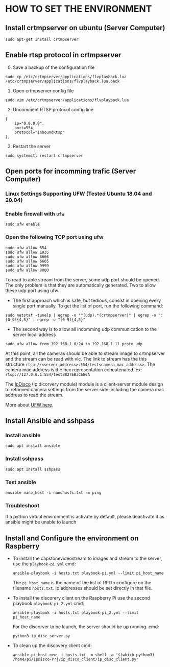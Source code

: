 # HOW TO SET THE ENVIRONMENT

## Install crtmpserver on ubuntu (Server Computer)
`sudo apt-get install crtmpserver`

## Enable rtsp protocol in crtmpserver
0. Save a backup of the configuration file
```
sudo cp /etc/crtmpserver/applications/flvplayback.lua /etc/crtmpserver/applications/flvplayback.lua.back
```
1. Open crtmpserver config file
```
sudo vim /etc/crtmpserver/applications/flvplayback.lua
```
2. Uncomment RTSP protocol config line
```
{
	ip="0.0.0.0",
	port=554,
	protocol="inboundRtsp"
},
```

3. Restart the server
```
sudo systemctl restart crtmpserver
```

## Open ports for incomming trafic (Server Computer)
### Linux Settings Supporting UFW (Tested Ubuntu 18.04 and 20.04)
### Enable firewall with `ufw`
```
sudo ufw enable
```

### Open the following TCP port using ufw
```
sudo ufw allow 554
sudo ufw allow 1935
sudo ufw allow 6666
sudo ufw allow 6665
sudo ufw allow 9999
sudo ufw allow 8080
```

To read to able stream from the server, some udp port should be opened. The only problem is that they are automatically generated. Two to allow these udp port using ufw.
- The first approach which is safe, but tedious, consist in opening every single port manually. To get the list of port, run the following command:
```
sudo netstat -tunelp | egrep -o "^(udp).*(crtmpserver)" | egrep -o ":[0-9]{4,5}" | egrep -o "[0-9]{4,5}"
```
- The second way is to allow all incomming udp communication to the server local address
```
sudo ufw allow from 192.168.1.0/24 to 192.168.1.11 proto udp
```


At this point, all the cameras should be able to stream image to crtmpserver and the stream can be read with vlc. The link to stream has the this structure `rtsp://<server_address>:554/test<camera_mac_address>`. The camera mac address is the hex representation concatenated. ex: `rtsp://127.0.0.1:554/testB827EB3C6B0A`

The [IpDisco](https://github.com/smartsystemslab-uf/IpDisco-Prj) (Ip dicorvery module) module is a client-server module design to retrieved camera settings from the server side including the camera mac address to read the stream.

More about [UFW here](https://help.ubuntu.com/community/UFW).

## Install Ansible and sshpass
### Install ansible
```
sudo apt install ansible
```

### Install sshpass
```
sudo apt install sshpass
```

### Test ansible
```
ansible nano_host -i nanohosts.txt -m ping
```

### Troubleshoot
If a python virtual environment is activate by default, please deactivate it as ansible might be unable to launch

## Install and Configure the environment on Raspberry
- To install the capstonevideostream to images and stream to the server, use the `playbook-pi.yml`
  cmd: 
  ```
  ansible-playbook -i hosts.txt playbook-pi.yml --limit pi_host_name
  ```
  The `pi_host_name` is the name of the list of RPI to configure on the filename `hosts.txt`. Ip addresses should be set directly in that file.

- To install the discorery client on the Raspberry Pi use the second playbook `playbook-pi_2.yml`
   cmd: 
   ```
   ansible-playbook -i hosts.txt playbook-pi_2.yml --limit pi_host_name
   ```
   For the discorver to be launch, the server should be up running.
   cmd:  
   ```
   python3 ip_disc_server.py
   ```

- To clean up the discovery client
   cmd: 
   ```
   ansible pi_host_new -i hosts.txt -m shell -a '$(which python3) /home/pi/IpDisco-Prj/ip_disco_client/ip_disc_client.py'
   ```
   
   
   

